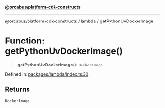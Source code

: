 [**@orcabus/platform-cdk-constructs**](../../../../README.md)

***

[@orcabus/platform-cdk-constructs](../../../../README.md) / [lambda](../README.md) / getPythonUvDockerImage

# Function: getPythonUvDockerImage()

> **getPythonUvDockerImage**(): `DockerImage`

Defined in: [packages/lambda/index.ts:30](https://github.com/OrcaBus/platform-cdk-constructs/blob/885f4bf19a11a54aff506f0fbbcc9831b1a2976f/packages/lambda/index.ts#L30)

## Returns

`DockerImage`
